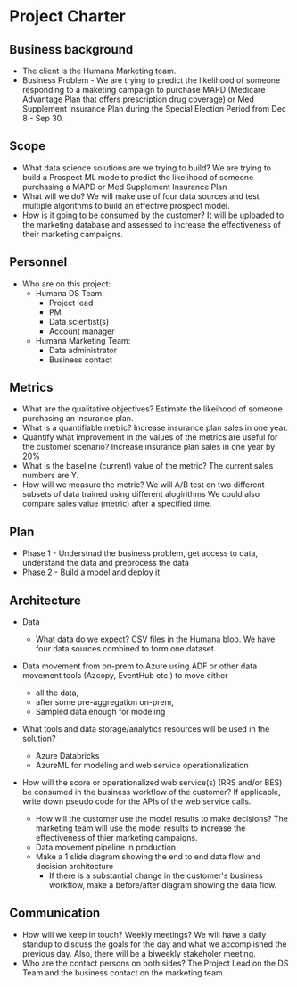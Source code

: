 # Project Charter

## Business background

* The client is the Humana Marketing team.
* Business Problem - We are trying to predict the likelihood of someone responding to a maketing campaign to purchase MAPD (Medicare Advantage Plan that offers prescription drug coverage) or Med Supplement Insurance Plan during the Special Election Period from Dec 8 - Sep 30.

## Scope
* What data science solutions are we trying to build?
We are trying to build a Prospect ML mode to predict the likelihood of someone purchasing a MAPD or Med Supplement Insurance Plan 
* What will we do?
We will make use of four data sources and test multiple algorithms to build an effective prospect model.
* How is it going to be consumed by the customer? 
It will be uploaded to the marketing database and assessed to increase the effectiveness of their marketing campaigns.

## Personnel
* Who are on this project:
	* Humana DS Team:
		* Project lead
		* PM
		* Data scientist(s)
		* Account manager
	* Humana Marketing Team:
		* Data administrator
		* Business contact
	
## Metrics
* What are the qualitative objectives? Estimate the likeihood of someone purchasing an insurance plan.
* What is a quantifiable metric? Increase insurance plan sales in one year.
* Quantify what improvement in the values of the metrics are useful for the customer scenario? Increase insurance plan sales in one year by 20%
* What is the baseline (current) value of the metric? The current sales numbers are Y.
* How will we measure the metric? We will A/B test on two different subsets of data trained using different alogirithms We could also compare sales value (metric) after a specified time.

## Plan
* Phase 1 - Understnad the business problem, get access to data, understand the data and preprocess the data
* Phase 2 - Build a model and deploy it

## Architecture
* Data
  * What data do we expect? CSV files in the Humana blob. We have four data sources combined to form one dataset.
* Data movement from on-prem to Azure using ADF or other data movement tools (Azcopy, EventHub etc.) to move either
  * all the data, 
  * after some pre-aggregation on-prem,
  * Sampled data enough for modeling 

* What tools and data storage/analytics resources will be used in the solution?
  * Azure Databricks
  * AzureML for modeling and web service operationalization
* How will the score or operationalized web service(s) (RRS and/or BES) be consumed in the business workflow of the customer? If applicable, write down pseudo code for the APIs of the web service calls.
  * How will the customer use the model results to make decisions? The marketing team will use the model results to increase the effectiveness of thier marketing campaigns.
  * Data movement pipeline in production
  * Make a 1 slide diagram showing the end to end data flow and decision architecture
    * If there is a substantial change in the customer's business workflow, make a before/after diagram showing the data flow.

## Communication
* How will we keep in touch? Weekly meetings?
We will have a daily standup to discuss the goals for the day and what we accomplished the previous day. Also, there will be a biweekly stakeholer meeting.
* Who are the contact persons on both sides?
The Project Lead on the DS Team and the business contact on the marketing team.
